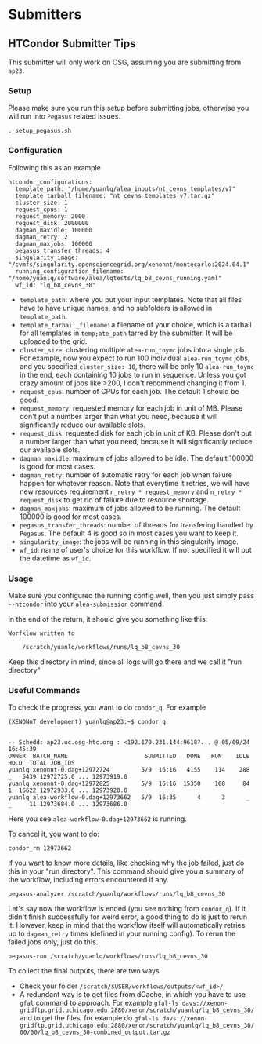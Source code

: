 # Submitters
## HTCondor Submitter Tips

This submitter will only work on OSG, assuming you are submitting from `ap23`.

### Setup
Please make sure you run this setup before submitting jobs, otherwise you will run into `Pegasus` related issues.
```
. setup_pegasus.sh
```
### Configuration
Following this as an example
```
htcondor_configurations:
  template_path: "/home/yuanlq/alea_inputs/nt_cevns_templates/v7"
  template_tarball_filename: "nt_cevns_templates_v7.tar.gz"
  cluster_size: 1
  request_cpus: 1
  request_memory: 2000
  request_disk: 2000000
  dagman_maxidle: 100000
  dagman_retry: 2
  dagman_maxjobs: 100000
  pegasus_transfer_threads: 4
  singularity_image: "/cvmfs/singularity.opensciencegrid.org/xenonnt/montecarlo:2024.04.1"
  running_configuration_filename: "/home/yuanlq/software/alea/lqtests/lq_b8_cevns_running.yaml"
  wf_id: "lq_b8_cevns_30"
```
- `template_path`: where you put your input templates. Note that all files have to have unique names, and no subfolders is allowed in `template_path`.
- `template_tarball_filename`: a filename of your choice, which is a tarball for all templates in `temp;ate_path` tarred by the submitter. It will be uploaded to the grid.
- `cluster_size`: clustering multiple `alea-run_toymc` jobs into a single job. For example, now you expect to run 100 individual `alea-run_toymc` jobs, and you specified `cluster_size: 10`, there will be only 10 `alea-run_toymc` in the end, each containing 10 jobs to run in sequence. Unless you got crazy amount of jobs like >200, I don't recommend changing it from 1.
- `request_cpus`: number of CPUs for each job. The default 1 should be good.
- `request_memory`: requested memory for each job in unit of MB. Please don't put a number larger than what you need, because it will significantly reduce our available slots.
- `request_disk`: requested disk for each job in unit of KB. Please don't put a number larger than what you need, because it will significantly reduce our available slots.
- `dagman_maxidle`: maximum of jobs allowed to be idle. The default 100000 is good for most cases.
- `dagman_retry`: number of automatic retry for each job when failure happen for whatever reason. Note that everytime it retries, we will have new resources requirement `n_retry * request_memory` and `n_retry * request_disk` to get rid of failure due to resource shortage.
- `dagman_maxjobs`: maximum of jobs allowed to be running. The default 100000 is good for most cases.
- `pegasus_transfer_threads`: number of threads for transfering handled by `Pegasus`. The default 4 is good so in most cases you want to keep it.
- `singularity_image`: the jobs will be running in this singularity image.
- `wf_id`: name of user's choice for this workflow. If not specified it will put the datetime as `wf_id`.


### Usage
Make sure you configured the running config well, then you just simply pass `--htcondor` into your `alea-submission` command.

In the end of the return, it should give you something like this:
```
Worfklow written to

	/scratch/yuanlq/workflows/runs/lq_b8_cevns_30
```
Keep this directory in mind, since all logs will go there and we call it "run directory"

### Useful Commands
To check the progress, you want to do `condor_q`. For example
```
(XENONnT_development) yuanlq@ap23:~$ condor_q


-- Schedd: ap23.uc.osg-htc.org : <192.170.231.144:9618?... @ 05/09/24 16:45:39
OWNER  BATCH_NAME                      SUBMITTED   DONE   RUN    IDLE   HOLD  TOTAL JOB_IDS
yuanlq xenonnt-0.dag+12972724         5/9  16:16   4155    114    288      _   5439 12972725.0 ... 12973919.0
yuanlq xenonnt-0.dag+12972825         5/9  16:16  15350    108     84      1  16622 12972933.0 ... 12973920.0
yuanlq alea-workflow-0.dag+12973662   5/9  16:35      4      3      _      _     11 12973684.0 ... 12973686.0
```

Here you see `alea-workflow-0.dag+12973662` is running.

To cancel it, you want to do:
```
condor_rm 12973662
```

If you want to know more details, like checking why the job failed, just do this in your "run directory". This command should give you a summary of the workflow, including errors encountered if any.
```
pegasus-analyzer /scratch/yuanlq/workflows/runs/lq_b8_cevns_30
```

Let's say now the workflow is ended (you see nothing from `condor_q`). If it didn't finish successfully for weird error, a good thing to do is just to rerun it. However, keep in mind that the workflow itself will automatically retries up to `dagman_retry` times (defined in your running config). To rerun the failed jobs only, just do this.
```
pegasus-run /scratch/yuanlq/workflows/runs/lq_b8_cevns_30
```

To collect the final outputs, there are two ways
- Check your folder `/scratch/$USER/workflows/outputs/<wf_id>/`
- A redundant way is to get files from dCache, in which you have to use `gfal` command to approach. For example ```gfal-ls davs://xenon-gridftp.grid.uchicago.edu:2880/xenon/scratch/yuanlq/lq_b8_cevns_30/``` and to get the files, for example do ```gfal-ls davs://xenon-gridftp.grid.uchicago.edu:2880/xenon/scratch/yuanlq/lq_b8_cevns_30/00/00/lq_b8_cevns_30-combined_output.tar.gz```
